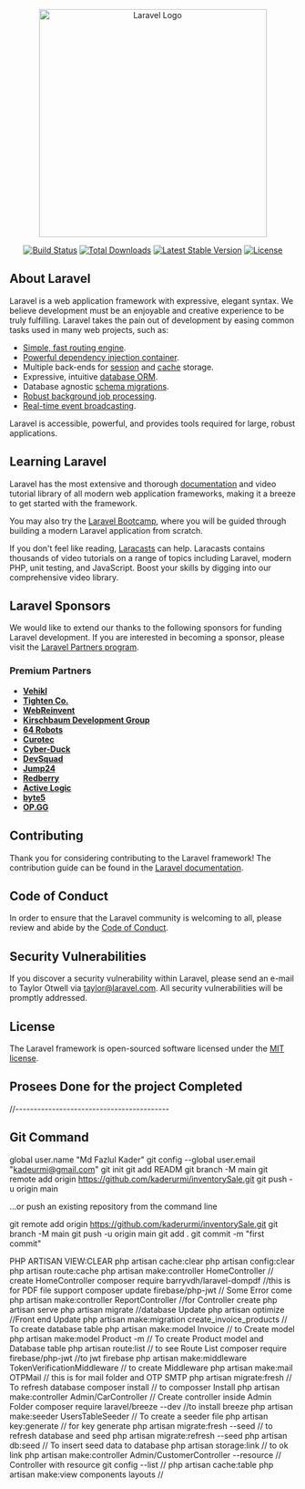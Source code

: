 <p align="center"><a href="https://laravel.com" target="_blank"><img src="https://raw.githubusercontent.com/laravel/art/master/logo-lockup/5%20SVG/2%20CMYK/1%20Full%20Color/laravel-logolockup-cmyk-red.svg" width="400" alt="Laravel Logo"></a></p>

<p align="center">
<a href="https://github.com/laravel/framework/actions"><img src="https://github.com/laravel/framework/workflows/tests/badge.svg" alt="Build Status"></a>
<a href="https://packagist.org/packages/laravel/framework"><img src="https://img.shields.io/packagist/dt/laravel/framework" alt="Total Downloads"></a>
<a href="https://packagist.org/packages/laravel/framework"><img src="https://img.shields.io/packagist/v/laravel/framework" alt="Latest Stable Version"></a>
<a href="https://packagist.org/packages/laravel/framework"><img src="https://img.shields.io/packagist/l/laravel/framework" alt="License"></a>
</p>

## About Laravel

Laravel is a web application framework with expressive, elegant syntax. We believe development must be an enjoyable and creative experience to be truly fulfilling. Laravel takes the pain out of development by easing common tasks used in many web projects, such as:

- [Simple, fast routing engine](https://laravel.com/docs/routing).
- [Powerful dependency injection container](https://laravel.com/docs/container).
- Multiple back-ends for [session](https://laravel.com/docs/session) and [cache](https://laravel.com/docs/cache) storage.
- Expressive, intuitive [database ORM](https://laravel.com/docs/eloquent).
- Database agnostic [schema migrations](https://laravel.com/docs/migrations).
- [Robust background job processing](https://laravel.com/docs/queues).
- [Real-time event broadcasting](https://laravel.com/docs/broadcasting).

Laravel is accessible, powerful, and provides tools required for large, robust applications.

## Learning Laravel

Laravel has the most extensive and thorough [documentation](https://laravel.com/docs) and video tutorial library of all modern web application frameworks, making it a breeze to get started with the framework.

You may also try the [Laravel Bootcamp](https://bootcamp.laravel.com), where you will be guided through building a modern Laravel application from scratch.

If you don't feel like reading, [Laracasts](https://laracasts.com) can help. Laracasts contains thousands of video tutorials on a range of topics including Laravel, modern PHP, unit testing, and JavaScript. Boost your skills by digging into our comprehensive video library.

## Laravel Sponsors

We would like to extend our thanks to the following sponsors for funding Laravel development. If you are interested in becoming a sponsor, please visit the [Laravel Partners program](https://partners.laravel.com).

### Premium Partners

- **[Vehikl](https://vehikl.com/)**
- **[Tighten Co.](https://tighten.co)**
- **[WebReinvent](https://webreinvent.com/)**
- **[Kirschbaum Development Group](https://kirschbaumdevelopment.com)**
- **[64 Robots](https://64robots.com)**
- **[Curotec](https://www.curotec.com/services/technologies/laravel/)**
- **[Cyber-Duck](https://cyber-duck.co.uk)**
- **[DevSquad](https://devsquad.com/hire-laravel-developers)**
- **[Jump24](https://jump24.co.uk)**
- **[Redberry](https://redberry.international/laravel/)**
- **[Active Logic](https://activelogic.com)**
- **[byte5](https://byte5.de)**
- **[OP.GG](https://op.gg)**

## Contributing

Thank you for considering contributing to the Laravel framework! The contribution guide can be found in the [Laravel documentation](https://laravel.com/docs/contributions).

## Code of Conduct

In order to ensure that the Laravel community is welcoming to all, please review and abide by the [Code of Conduct](https://laravel.com/docs/contributions#code-of-conduct).

## Security Vulnerabilities

If you discover a security vulnerability within Laravel, please send an e-mail to Taylor Otwell via [taylor@laravel.com](mailto:taylor@laravel.com). All security vulnerabilities will be promptly addressed.

## License

The Laravel framework is open-sourced software licensed under the [MIT license](https://opensource.org/licenses/MIT).

## Prosees Done for the project Completed


//------------------------------------------


## Git Command 
global user.name "Md Fazlul Kader"
git config --global user.email "kadeurmi@gmail.com"
git init
git add READM
git branch -M main
git remote add origin https://github.com/kaderurmi/inventorySale.git
git push -u origin main

…or push an existing repository from the command line

git remote add origin https://github.com/kaderurmi/inventorySale.git
git branch -M main
git push -u origin main
git add .
git commit -m "first commit"

PHP ARTISAN VIEW:CLEAR
php artisan cache:clear
php artisan config:clear
php artisan route:cache
php artisan make:controller HomeController // create HomeController
composer require barryvdh/laravel-dompdf //this is for PDF file support
composer update firebase/php-jwt // Some Error come 
php artisan make:controller ReportController  //for Controller create
php artisan serve
php artisan migrate //database Update
php artisan optimize //Front end Update
php artisan make:migration create_invoice_products // To create database table
php artisan make:model Invoice // to Create model
php artisan make:model Product -m // To create Product model and Database table
php artisan route:list // to see Route List
composer require firebase/php-jwt //to jwt firebase
php artisan make:middleware TokenVerificationMiddleware // to create Middleware
php artisan make:mail OTPMail // this is for mail folder and OTP SMTP
php artisan migrate:fresh // To refresh database
composer install // to composser Install
php artisan make:controller Admin/CarController // Create controller inside Admin Folder
composer require laravel/breeze --dev //to install breeze
php artisan make:seeder UsersTableSeeder // To create a seeder file
php artisan key:generate // for key generate
php artisan migrate:fresh --seed  // to refresh database and seed
php artisan migrate:refresh --seed
php artisan db:seed  // To insert seed data to database
php artisan storage:link // to ok link
php artisan make:controller Admin/CustomerController --resource // Controller with resource
git config --list //
php artisan cache:table
php artisan make:view components layouts //